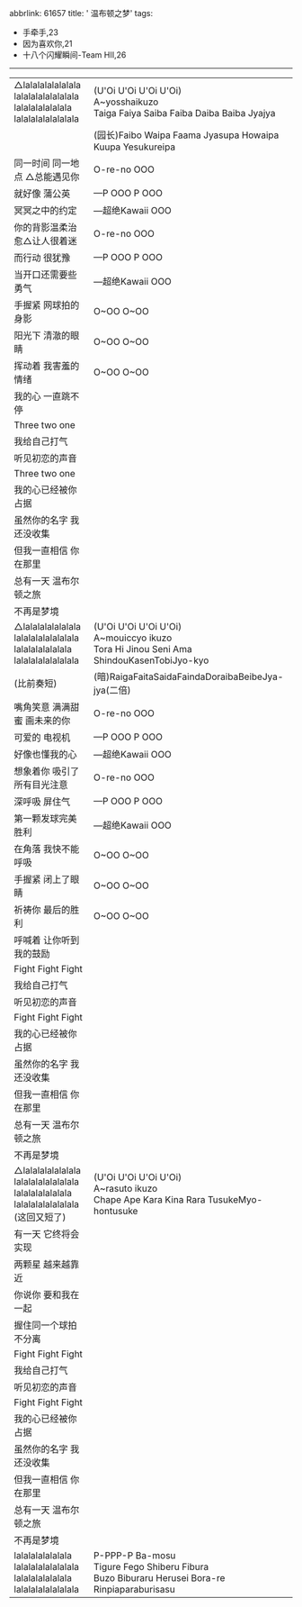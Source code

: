 abbrlink: 61657
title: ' 温布顿之梦'
tags:
  - 手牵手,23
  - 因为喜欢你,21
  - 十八个闪耀瞬间-Team HII,26
---
|      |      |
|--|--|
|△lalalalalalalala<br>lalalalalalalalala<br>lalalalalalalala<br>lalalalalalalalala|(U'Oi U'Oi U'Oi U'Oi)<br>A~yosshaikuzo<br>Taiga Faiya Saiba Faiba Daiba Baiba Jyajya|
|      |(园长)Faibo Waipa Faama Jyasupa Howaipa Kuupa Yesukureipa|
|同一时间 同一地点 △总能遇见你|O-re-no OOO|
|就好像 蒲公英|—P OOO P OOO|
|冥冥之中的约定|—超绝Kawaii OOO|
|你的背影温柔治愈△让人很着迷|O-re-no OOO|
|而行动 很犹豫|—P OOO P OOO|
|当开口还需要些勇气|—超绝Kawaii OOO|
|手握紧 网球拍的身影|O~OO O~OO|
|阳光下 清澈的眼睛|O~OO O~OO|
|挥动着 我害羞的情绪|O~OO O~OO|
|我的心 一直跳不停|      |
|Three two one|      |
|我给自己打气|      |
|听见初恋的声音|      |
|Three two one|      |
|我的心已经被你占据|      |
|虽然你的名字 我还没收集|      |
|但我一直相信 你在那里|      |
|总有一天 温布尔顿之旅|      |
|不再是梦境|      |
|△lalalalalalalala<br>lalalalalalalalala<br>lalalalalalalala<br>lalalalalalalalala|(U'Oi U'Oi U'Oi U'Oi)<br>A~mouiccyo ikuzo<br>Tora Hi Jinou Seni Ama ShindouKasenTobiJyo-kyo|
|(比前奏短)|(暗)RaigaFaitaSaidaFaindaDoraibaBeibeJya-jya(二倍)|
|嘴角笑意 满满甜蜜 画未来的你|O-re-no OOO|
|可爱的 电视机|—P OOO P OOO|
|好像也懂我的心|—超绝Kawaii OOO|
|想象着你 吸引了所有目光注意|O-re-no OOO|
|深呼吸 屏住气|—P OOO P OOO|
|第一颗发球完美胜利|—超绝Kawaii OOO|
|在角落 我快不能呼吸|O~OO O~OO|
|手握紧 闭上了眼睛|O~OO O~OO|
|祈祷你 最后的胜利|O~OO O~OO|
|呼喊着 让你听到我的鼓励|      |
|Fight Fight Fight|      |
|我给自己打气|      |
|听见初恋的声音|      |
|Fight Fight Fight|      |
|我的心已经被你占据|      |
|虽然你的名字 我还没收集|      |
|但我一直相信 你在那里|      |
|总有一天 温布尔顿之旅|      |
|不再是梦境|      |
|△lalalalalalalala<br>lalalalalalalalala<br>lalalalalalalala<br>lalalalalalalalala<br>(这回又短了)|(U'Oi U'Oi U'Oi U'Oi)<br>A~rasuto ikuzo<br>Chape Ape Kara Kina Rara TusukeMyo-hontusuke|
|有一天 它终将会实现|      |
|两颗星 越来越靠近|      |
|你说你 要和我在一起|      |
|握住同一个球拍不分离|      |
|Fight Fight Fight|      |
|我给自己打气|      |
|听见初恋的声音|      |
|Fight Fight Fight|      |
|我的心已经被你占据|      |
|虽然你的名字 我还没收集|      |
|但我一直相信 你在那里|      |
|总有一天 温布尔顿之旅|      |
|不再是梦境|      |
|lalalalalalalala<br>lalalalalalalalala<br>lalalalalalalala<br>lalalalalalalalala|P-PPP-P Ba-mosu<br>Tigure Fego Shiberu Fibura<br>Buzo Biburaru Herusei Bora-re<br>Rinpiaparaburisasu|